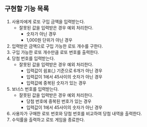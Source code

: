 ## 구현할 기능 목록

1. 사용자에게 로또 구입 금액을 입력받는다.
   - 잘못된 값을 입력받은 경우 예외 처리한다.
     - 숫자가 아닌 경우
     - 1,000원 단위가 아닌 경우
2. 입력받은 금액으로 구입 가능한 로또 개수를 구한다.
3. 구입 가능한 로또 개수만큼 로또 번호를 출력한다.
4. 당첨 번호를 입력받는다.
   - 잘못된 값을 입력받은 경우 예외 처리한다.
     - 입력값이 쉼표(,) 기준으로 6개가 아닌 경우
     - 입력값이 1에서 45사이의 숫자가 아닌 경우
     - 입력값에 중복된 숫자가 있는 경우
5. 보너스 번호를 입력받는다.
   - 잘못된 값을 입력받은 경우 예외 처리한다.
     - 당첨 번호에 중복된 번호가 있는 경우
     - 입력값이 1에서 45사이의 숫자가 아닌 경우
6. 사용자가 구매한 로또 번호와 당첨 번호를 비교하여 당첨 내역을 출력한다.
7. 수익률을 출력하고 로또 게임을 종료한다.
